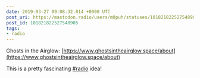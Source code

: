 ```yaml
---
date: 2019-03-27 09:08:32.014 +0000 UTC
post_uri: https://mastodon.radio/users/m0puh/statuses/101821822527548905
post_id: 101821822527548905
tags:
- radio
---
```

Ghosts in the Airglow: [https://www.ghostsintheairglow.space/about](https://www.ghostsintheairglow.space/about)

This is a pretty fascinating [#radio](https://mastodon.radio/tags/radio) idea!


